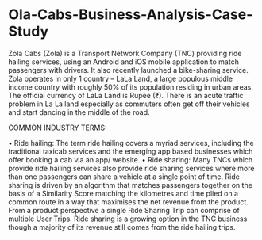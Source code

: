 # Ola-Cabs-Business-Analysis-Case-Study

Zola Cabs (Zola) is a Transport Network Company (TNC) providing ride hailing services, using an Android and iOS mobile application to match passengers with drivers. It also recently launched a bike-sharing service. Zola operates in only 1 country – LaLa Land, a large populous middle income country with roughly 50% of its population residing in urban areas. The official currency of LaLa Land is Rupee (₹). There is an acute traffic problem in La La land especially as commuters often get off their vehicles and start dancing in the middle of the road.

COMMON INDUSTRY TERMS:

•	Ride hailing: The term ride hailing covers a myriad services, including the traditional taxicab services and the emerging app based businesses which offer booking a cab via an app/ website.
•	Ride sharing: Many TNCs which provide ride hailing services also provide ride sharing services where more than one passengers can share a vehicle at a single point of time. Ride sharing is driven by an algorithm that matches passengers together on the basis of a Similarity Score matching the kilometres and time plied on a common route in a way that maximises the net revenue from the product. From a product perspective a single Ride Sharing Trip can comprise of multiple User Trips. Ride sharing is a growing option in the TNC business though a majority of its revenue still comes from the ride hailing trips.


